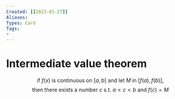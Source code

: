 ```yaml
---
Created: [[2023-01-27]]
Aliases: 
Types: Card
Tags: 
- 
---
```

# Intermediate value theorem
$$\text{if }f(x)\text{ is continuous on }[a, b]\text{ and let }M\text{ in }[f(a), f(b)],$$
$$\text{then there exists a number }c\text{ s.t. }a<c<b\text{ and }f(c)=M$$

